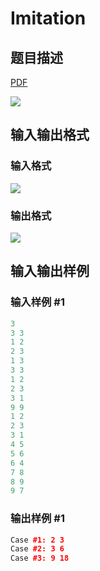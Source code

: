 # Imitation

## 题目描述

[problemUrl]: https://uva.onlinejudge.org/index.php?option=com_onlinejudge&Itemid=8&category=242&page=show_problem&problem=3168

[PDF](https://uva.onlinejudge.org/external/120/p12017.pdf)

![](https://cdn.luogu.com.cn/upload/vjudge_pic/UVA12017/cd6aedb43b4079789fb51f81dfeafabe64a6ad19.png)

## 输入输出格式

### 输入格式

![](https://cdn.luogu.com.cn/upload/vjudge_pic/UVA12017/b99962fe2599112d2b5dd055cefc2ecb1f13bb84.png)

### 输出格式

![](https://cdn.luogu.com.cn/upload/vjudge_pic/UVA12017/6e5e4bf483b493e7ad05d94a42448cdb2beef564.png)

## 输入输出样例

### 输入样例 #1

```cpp
3
3 3
1 2
2 3
1 3
3 3
1 2
2 3
3 1
9 9
1 2
2 3
3 1
4 5
5 6
6 4
7 8
8 9
9 7
```


### 输出样例 #1

```cpp
Case #1: 2 3
Case #2: 3 6
Case #3: 9 18
```


